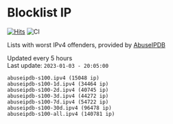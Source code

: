 # Blocklist IP

[![Hits](https://hits.seeyoufarm.com/api/count/incr/badge.svg?url=https%3A%2F%2Fgithub.com%2Fborestad%2Fblocklist-ip%2F&count_bg=%2379C83D&title_bg=%23555555&icon=&icon_color=%23E7E7E7&title=hits&edge_flat=false)](https://hits.seeyoufarm.com)  ![CI](https://img.shields.io/github/workflow/status/borestad/blocklist-ip/CI?style=flat-square)

Lists with worst IPv4 offenders, provided by [AbuseIPDB](https://www.abuseipdb.com/)

<!-- FOOTER-PLACEHOLDER -->
Updated every 5 hours<br>
Last update: `2023-01-03 - 20:05:00`
```
abuseipdb-s100.ipv4 (15048 ip)
abuseipdb-s100-1d.ipv4 (34464 ip)
abuseipdb-s100-2d.ipv4 (40745 ip)
abuseipdb-s100-3d.ipv4 (44272 ip)
abuseipdb-s100-7d.ipv4 (54722 ip)
abuseipdb-s100-30d.ipv4 (96478 ip)
abuseipdb-s100-all.ipv4 (140781 ip)
```
